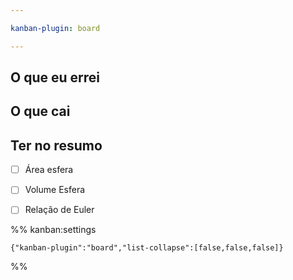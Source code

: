 ```yaml
---

kanban-plugin: board

---
```


## O que eu errei



## O que cai



## Ter no resumo

- [ ] Área esfera
- [ ] Volume Esfera
- [ ] Relação de Euler




%% kanban:settings
```
{"kanban-plugin":"board","list-collapse":[false,false,false]}
```
%%